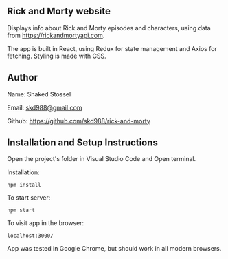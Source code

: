 ## Rick and Morty website

Displays info about Rick and Morty episodes and characters, using data from https://rickandmortyapi.com.

The app is built in React, using Redux for state management and Axios for fetching. Styling is made with CSS.

## Author
Name: Shaked Stossel

Email: skd988@gmail.com

Github: https://github.com/skd988/rick-and-morty

## Installation and Setup Instructions

Open the project's folder in Visual Studio Code and Open terminal.

Installation:

`npm install`  

To start server:

`npm start`  

To visit app in the browser:

`localhost:3000/`  

App was tested in Google Chrome, but should work in all modern browsers.